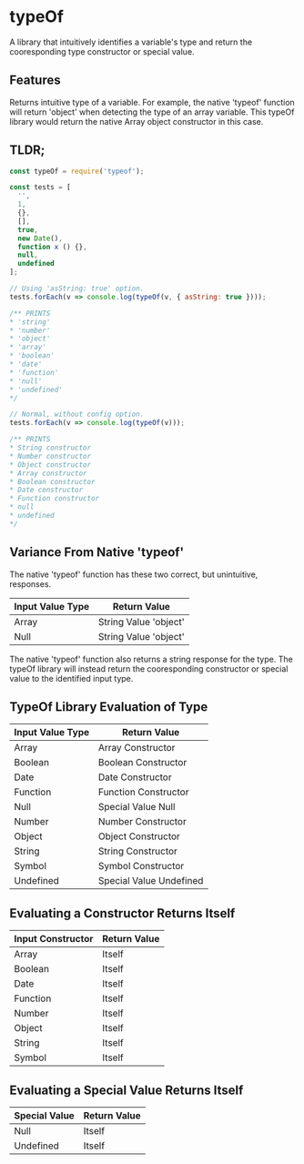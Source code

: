 # typeOf
A library that intuitively identifies a variable's type and return the cooresponding type constructor or special value.

## Features
Returns intuitive type of a variable. For example, the native 'typeof' function will return 'object' when detecting the type of an array variable. This typeOf library would return the native Array object constructor in this case.

## TLDR;
```javascript
const typeOf = require('typeof');

const tests = [
  '',
  1,
  {},
  [],
  true,
  new Date(),
  function x () {},
  null,
  undefined
];

// Using 'asString: true' option.
tests.forEach(v => console.log(typeOf(v, { asString: true })));

/** PRINTS
* 'string'
* 'number'
* 'object'
* 'array'
* 'boolean'
* 'date'
* 'function'
* 'null'
* 'undefined'
*/

// Normal, without config option.
tests.forEach(v => console.log(typeOf(v)));

/** PRINTS
* String constructor
* Number constructor
* Object constructor
* Array constructor
* Boolean constructor
* Date constructor
* Function constructor
* null
* undefined
*/
```

## Variance From Native 'typeof'
The native 'typeof' function has these two correct, but unintuitive, responses.

| Input Value Type | Return Value              |
| ---------------- | ------------------------- |
| Array            | String Value 'object'     |
| Null             | String Value 'object'     |

The native 'typeof' function also returns a string response for the type. The typeOf library will instead return the cooresponding constructor or special value to the identified input type.

## TypeOf Library Evaluation of Type
| Input Value Type | Return Value            |
| ---------------- | ----------------------- |
| Array            | Array Constructor       |
| Boolean          | Boolean Constructor     |
| Date             | Date Constructor        |
| Function         | Function Constructor    |
| Null             | Special Value Null      |
| Number           | Number Constructor      |
| Object           | Object Constructor      |
| String           | String Constructor      |
| Symbol           | Symbol Constructor      |
| Undefined        | Special Value Undefined |

## Evaluating a Constructor Returns Itself
| Input Constructor | Return Value            |
| ----------------- | ----------------------- |
| Array             | Itself                  |
| Boolean           | Itself                  |
| Date              | Itself                  |
| Function          | Itself                  |
| Number            | Itself                  |
| Object            | Itself                  |
| String            | Itself                  |
| Symbol            | Itself                  |

## Evaluating a Special Value Returns Itself
| Special Value     | Return Value            |
| ----------------- | ----------------------- |
| Null              | Itself                  |
| Undefined         | Itself                  |

